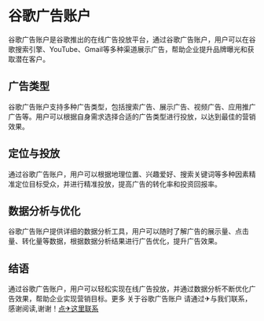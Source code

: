 # 谷歌广告账户

谷歌广告账户是谷歌推出的在线广告投放平台，通过谷歌广告账户，用户可以在谷歌搜索引擎、YouTube、Gmail等多种渠道展示广告，帮助企业提升品牌曝光和获取潜在客户。

## 广告类型
谷歌广告账户支持多种广告类型，包括搜索广告、展示广告、视频广告、应用推广广告等。用户可以根据自身需求选择合适的广告类型进行投放，以达到最佳的营销效果。

## 定位与投放
通过谷歌广告账户，用户可以根据地理位置、兴趣爱好、搜索关键词等多种因素精准定位目标受众，并进行精准投放，提高广告的转化率和投资回报率。

## 数据分析与优化
谷歌广告账户提供详细的数据分析工具，用户可以随时了解广告的展示量、点击量、转化量等数据，根据数据分析结果进行广告优化，提升广告效果。

## 结语
通过谷歌广告账户，用户可以轻松实现在线广告投放，并通过数据分析不断优化广告效果，帮助企业实现营销目标。更多 关于谷歌广告账户 请通过✈与我们联系，感谢阅读,谢谢！[点✈这里联系](https://ww.k02.cc)